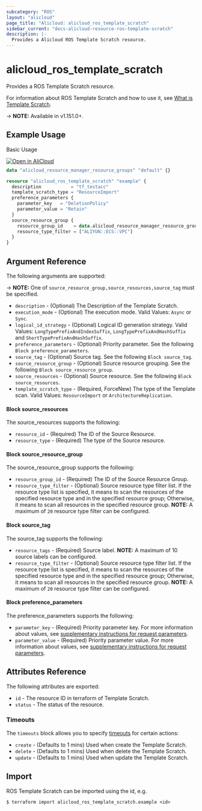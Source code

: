 ```yaml
---
subcategory: "ROS"
layout: "alicloud"
page_title: "Alicloud: alicloud_ros_template_scratch"
sidebar_current: "docs-alicloud-resource-ros-template-scratch"
description: |-
  Provides a Alicloud ROS Template Scratch resource.
---
```


# alicloud\_ros\_template\_scratch

Provides a ROS Template Scratch resource.

For information about ROS Template Scratch and how to use it, see [What is Template Scratch](https://www.alibabacloud.com/help/zh/doc-detail/352074.html).

-> **NOTE:** Available in v1.151.0+.

## Example Usage

Basic Usage

<div style="display: block;margin-bottom: 40px;"><div class="oics-button" style="float: right;position: absolute;margin-bottom: 10px;">
  <a href="https://api.aliyun.com/terraform?resource=alicloud_ros_template_scratch&exampleId=92c0262b-d580-e95a-fab6-ccaf1f1d6e4b78f8b271&activeTab=example&spm=docs.r.ros_template_scratch.0.92c0262bd5&intl_lang=EN_US" target="_blank">
    <img alt="Open in AliCloud" src="https://img.alicdn.com/imgextra/i1/O1CN01hjjqXv1uYUlY56FyX_!!6000000006049-55-tps-254-36.svg" style="max-height: 44px; max-width: 100%;">
  </a>
</div></div>

```terraform
data "alicloud_resource_manager_resource_groups" "default" {}

resource "alicloud_ros_template_scratch" "example" {
  description           = "tf_testacc"
  template_scratch_type = "ResourceImport"
  preference_parameters {
    parameter_key   = "DeletionPolicy"
    parameter_value = "Retain"
  }
  source_resource_group {
    resource_group_id    = data.alicloud_resource_manager_resource_groups.default.ids.0
    resource_type_filter = ["ALIYUN::ECS::VPC"]
  }
}

```

## Argument Reference

The following arguments are supported:

-> **NOTE:** One of `source_resource_group,source_resources,source_tag` must be specified.

* `description` - (Optional) The Description of the Template Scratch.
* `execution_mode` - (Optional) The execution mode. Valid Values: `Async` or `Sync`.
* `logical_id_strategy` - (Optional) Logical ID generation strategy. Valid Values: `LongTypePrefixAndIndexSuffix`, `LongTypePrefixAndHashSuffix` and `ShortTypePrefixAndHashSuffix`.
* `preference_parameters` - (Optional) Priority parameter. See the following `Block preference_parameters`.
* `source_tag` - (Optional) Source tag. See the following `Block source_tag`.
* `source_resource_group` - (Optional) Source resource grouping. See the following `Block source_resource_group`.
* `source_resources` - (Optional) Source resource. See the following `Block source_resources`.
* `template_scratch_type` - (Required, ForceNew) The type of the Template scan. Valid Values: `ResourceImport` or `ArchitectureReplication`.

#### Block source_resources

The source_resources supports the following: 

* `resource_id` - (Required) The ID of the Source Resource.
* `resource_type` - (Required) The type of the Source resource.

#### Block source_resource_group

The source_resource_group supports the following: 

* `resource_group_id` - (Required) The ID of the Source Resource Group.
* `resource_type_filter` - (Optional) Source resource type filter list. If the resource type list is specified, it means to scan the resources of the specified resource type and in the specified resource group; Otherwise, it means to scan all resources in the specified resource group. **NOTE:** A maximum of `20` resource type filter can be configured.

#### Block source_tag

The source_tag supports the following: 

* `resource_tags` - (Required) Source label. **NOTE:** A maximum of 10 source labels can be configured.
* `resource_type_filter` - (Optional) Source resource type filter list. If the resource type list is specified, it means to scan the resources of the specified resource type and in the specified resource group; Otherwise, it means to scan all resources in the specified resource group. **NOTE:** A maximum of `20` resource type filter can be configured.

#### Block preference_parameters

The preference_parameters supports the following: 

* `parameter_key` - (Required) Priority parameter key. For more information about values, see [supplementary instructions for request parameters](https://www.alibabacloud.com/help/zh/doc-detail/358846.html#h2-url-4).
* `parameter_value` - (Required) Priority parameter value. For more information about values, see [supplementary instructions for request parameters](https://www.alibabacloud.com/help/zh/doc-detail/358846.html#h2-url-4).

## Attributes Reference

The following attributes are exported:

* `id` - The resource ID in terraform of Template Scratch.
* `status` - The status of the resource.

### Timeouts

The `timeouts` block allows you to specify [timeouts](https://www.terraform.io/docs/configuration-0-11/resources.html#timeouts) for certain actions:

* `create` - (Defaults to 1 mins) Used when create the Template Scratch.
* `delete` - (Defaults to 1 mins) Used when delete the Template Scratch.
* `update` - (Defaults to 1 mins) Used when update the Template Scratch.

## Import

ROS Template Scratch can be imported using the id, e.g.

```shell
$ terraform import alicloud_ros_template_scratch.example <id>
```